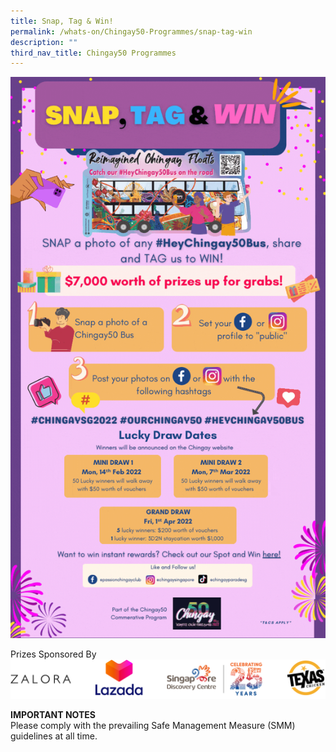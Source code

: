 ```yaml
---
title: Snap, Tag & Win!
permalink: /whats-on/Chingay50-Programmes/snap-tag-win
description: ""
third_nav_title: Chingay50 Programmes
---
```

![snap-tag-win](/images/snap-tag-win.gif)

Prizes Sponsored By
![sponsors](/images/snap-tag-win-sponsor.png)

**IMPORTANT NOTES**<br>
Please comply with the prevailing Safe Management Measure (SMM) guidelines at all time.